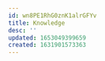 ```yaml
---
id: wn8PE1RhG0znK1alrGFYv
title: Knowledge
desc: ''
updated: 1653049399659
created: 1631901573363
---
```


